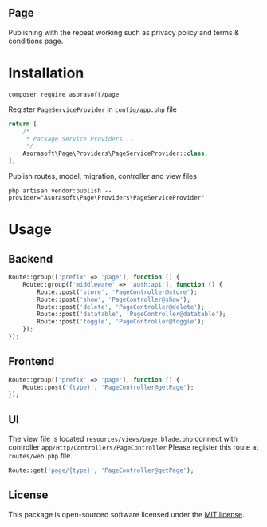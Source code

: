 Page
---------------------------
Publishing with the repeat working such as privacy policy and terms & conditions page.

# Installation

```
composer require asorasoft/page
```

Register `PageServiceProvider` in `config/app.php` file

```php
return [
    /*
     * Package Service Providers...
     */
    Asorasoft\Page\Providers\PageServiceProvider::class,
];
```

Publish routes, model, migration, controller and view files

```
php artisan vendor:publish --provider="Asorasoft\Page\Providers\PageServiceProvider"
```
# Usage

## Backend

```php
Route::group(['prefix' => 'page'], function () {
    Route::group(['middleware' => 'auth:api'], function () {
        Route::post('store', 'PageController@store');
        Route::post('show', 'PageController@show');
        Route::post('delete', 'PageController@delete');
        Route::post('datatable', 'PageController@datatable');
        Route::post('toggle', 'PageController@toggle');
    });
});
```

## Frontend

```php
Route::group(['prefix' => 'page'], function () {
    Route::post('{type}', 'PageController@getPage');
});
```

## UI

The view file is located `resources/views/page.blade.php` 
connect with controller `app/Http/Controllers/PageController`
Please register this route at `routes/web.php` file.
```php
Route::get('page/{type}', 'PageController@getPage');
```
## License

This package is open-sourced software licensed under the [MIT license](https://opensource.org/licenses/MIT).
